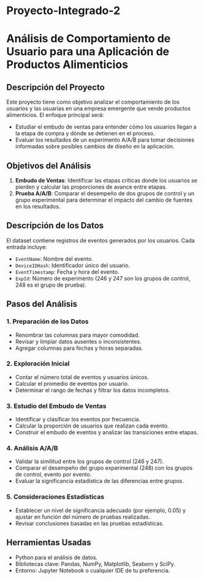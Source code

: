 # Proyecto-Integrado-2

# Análisis de Comportamiento de Usuario para una Aplicación de Productos Alimenticios

## Descripción del Proyecto

Este proyecto tiene como objetivo analizar el comportamiento de los usuarios y las usuarias en una empresa emergente que vende productos alimenticios. El enfoque principal será:
- Estudiar el embudo de ventas para entender cómo los usuarios llegan a la etapa de compra y dónde se detienen en el proceso.
- Evaluar los resultados de un experimento A/A/B para tomar decisiones informadas sobre posibles cambios de diseño en la aplicación.

## Objetivos del Análisis

1. **Embudo de Ventas**: Identificar las etapas críticas donde los usuarios se pierden y calcular las proporciones de avance entre etapas.
2. **Prueba A/A/B**: Comparar el desempeño de dos grupos de control y un grupo experimental para determinar el impacto del cambio de fuentes en los resultados.

## Descripción de los Datos

El dataset contiene registros de eventos generados por los usuarios. Cada entrada incluye:
- `EventName`: Nombre del evento.
- `DeviceIDHash`: Identificador único del usuario.
- `EventTimestamp`: Fecha y hora del evento.
- `ExpId`: Número de experimento (246 y 247 son los grupos de control, 248 es el grupo de prueba).

## Pasos del Análisis

### 1. Preparación de los Datos
- Renombrar las columnas para mayor comodidad.
- Revisar y limpiar datos ausentes o inconsistentes.
- Agregar columnas para fechas y horas separadas.

### 2. Exploración Inicial
- Contar el número total de eventos y usuarios únicos.
- Calcular el promedio de eventos por usuario.
- Determinar el rango de fechas y filtrar los datos incompletos.

### 3. Estudio del Embudo de Ventas
- Identificar y clasificar los eventos por frecuencia.
- Calcular la proporción de usuarios que realizan cada evento.
- Construir el embudo de eventos y analizar las transiciones entre etapas.

### 4. Análisis A/A/B
- Validar la similitud entre los grupos de control (246 y 247).
- Comparar el desempeño del grupo experimental (248) con los grupos de control, evento por evento.
- Evaluar la significancia estadística de las diferencias entre grupos.

### 5. Consideraciones Estadísticas
- Establecer un nivel de significancia adecuado (por ejemplo, 0.05) y ajustar en función del número de pruebas realizadas.
- Revisar conclusiones basadas en las pruebas estadísticas.

## Herramientas Usadas
- Python para el análisis de datos.
- Bibliotecas clave: Pandas, NumPy, Matplotlib, Seaborn y SciPy.
- Entorno: Jupyter Notebook o cualquier IDE de tu preferencia.



